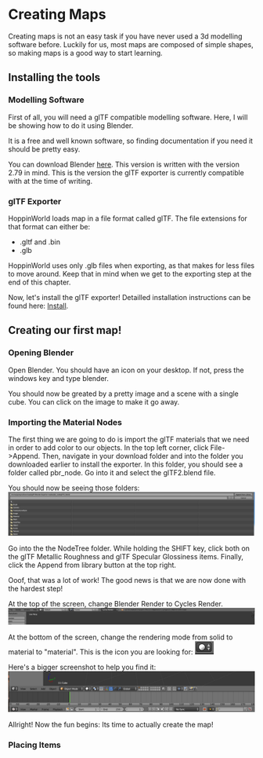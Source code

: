 # Creating Maps

Creating maps is not an easy task if you have never used a 3d modelling software before. 
Luckily for us, most maps are composed of simple shapes, so making maps is a good way to start learning.

## Installing the tools

### Modelling Software

First of all, you will need a glTF compatible modelling software.
Here, I will be showing how to do it using Blender.

It is a free and well known software, so finding documentation if you need it should be pretty easy.

You can download Blender [here](https://www.blender.org/download/).
This version is written with the version 2.79 in mind.
This is the version the glTF exporter is currently compatible with at the time of writing.

### glTF Exporter

HoppinWorld loads map in a file format called glTF.
The file extensions for that format can either be:
* .gltf and .bin
* .glb

HoppinWorld uses only .glb files when exporting, as that makes for less files to move around.
Keep that in mind when we get to the exporting step at the end of this chapter.

Now, let's install the glTF exporter!
Detailled installation instructions can be found here: [Install](https://github.com/KhronosGroup/glTF-Blender-Exporter/tree/master/scripts).

## Creating our first map!

### Opening Blender

Open Blender.
You should have an icon on your desktop.
If not, press the windows key and type blender.

You should now be greated by a pretty image and a scene with a single cube.
You can click on the image to make it go away.

### Importing the Material Nodes

The first thing we are going to do is import the glTF materials that we need in order to add color to our objects.
In the top left corner, click File->Append.
Then, navigate in your download folder and into the folder you downloaded earlier to install the exporter.
In this folder, you should see a folder called pbr_node. Go into it and select the glTF2.blend file.

You should now be seeing those folders:
![Including pbr_node](./images/pbr_node1.png)

Go into the the NodeTree folder.
While holding the SHIFT key, click both on the glTF Metallic Roughness and glTF Specular Glossiness items.
Finally, click the Append from library button at the top right.

Ooof, that was a lot of work! The good news is that we are now done with the hardest step!

At the top of the screen, change Blender Render to Cycles Render.
![Cycles Render](./images/cycles_render.png)

At the bottom of the screen, change the rendering mode from solid to material to "material".
This is the icon you are looking for:
![Material icon](./images/mat_icon.png)

Here's a bigger screenshot to help you find it:
![Material icon big](./images/mat_icon_big.png)

Allright! Now the fun begins: Its time to actually create the map!

### Placing Items

